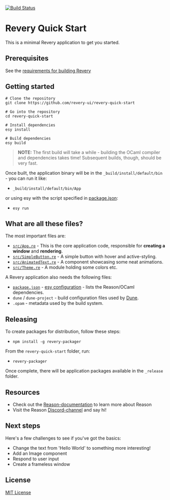[![Build Status](https://dev.azure.com/revery-ui/revery/_apis/build/status/revery-ui.revery-quick-start?branchName=master)](https://dev.azure.com/revery-ui/revery/_build/latest?definitionId=4?branchName=master)

# Revery Quick Start

This is a minimal Revery application to get you started.

## Prerequisites

See the [requirements for building Revery](https://github.com/revery-ui/revery/wiki/Building-&-Installing)

## Getting started

```
# Clone the repository
git clone https://github.com/revery-ui/revery-quick-start

# Go into the repository
cd revery-quick-start

# Install dependencies
esy install

# Build dependencies
esy build
```

> **NOTE:** The first build will take a while - building the OCaml compiler and dependencies takes time! Subsequent builds, though, should be very fast.

Once built, the application binary will be in the `_build/install/default/bin` - you can run it like:

- `_build/install/default/bin/App`

or using esy with the script specified in [package.json](package.json#L8):

- `esy run`

## What are all these files?

The most important files are:

- [`src/App.re`](./src/App.re) - This is the core application code, responsible for **creating a window** and **rendering**.
- [`src/SimpleButton.re`](./src/SimpleButton.re) - A simple button with hover and active-styling.
- [`src/AnimatedText.re`](./src/AnimatedText.re) - A component showcasing some neat animations.
- [`src/Theme.re`](./src/Theme.re) - A module holding some colors etc.

A Revery application also needs the following files:

- [`package.json`](package.json) - [esy configuration](https://esy.sh/docs/en/configuration.html) - lists the Reason/OCaml dependencies.
- `dune` / `dune-project` - build configuration files used by [Dune](https://dune.readthedocs.io/en/latest/).
- `.opam` - metadata used by the build system.

## Releasing

To create packages for distribution, follow these steps:

- `npm install -g revery-packager`

From the `revery-quick-start` folder, run:

- `revery-packager`

Once complete, there will be application packages available in the `_release` folder.

## Resources

- Check out the [Reason-documentation](https://reasonml.org) to learn more about Reason
- Visit the Reason [Discord-channel](https://discordapp.com/invite/reasonml) and say hi!

## Next steps

Here's a few challenges to see if you've got the basics:

- Change the text from 'Hello World' to something more interesting!
- Add an Image component
- Respond to user input
- Create a frameless window

## License

[MIT License](LICENSE)
